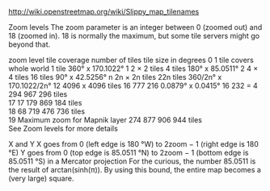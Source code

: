 http://wiki.openstreetmap.org/wiki/Slippy_map_tilenames

Zoom levels
The zoom parameter is an integer between 0 (zoomed out) and 18 (zoomed in). 18 is normally the maximum, but some tile servers might go beyond that.

zoom level	tile coverage	number of tiles	tile size in degrees
0	1 tile covers whole world	1 tile	360° x 170.1022°
1	2 × 2 tiles	4 tiles	180° x 85.0511°
2	4 × 4 tiles	16 tiles	90° x 42.5256°
n	2n × 2n tiles	22n tiles	360/2n° x 170.1022/2n°
12	4096 x 4096 tiles	16 777 216	0.0879° x 0.0415°
16		232 = 4 294 967 296 tiles	
17		17 179 869 184 tiles	
18		68 719 476 736 tiles	
19	Maximum zoom for Mapnik layer	274 877 906 944 tiles	
See Zoom levels for more details

X and Y
X goes from 0 (left edge is 180 °W) to 2zoom − 1 (right edge is 180 °E)
Y goes from 0 (top edge is 85.0511 °N) to 2zoom − 1 (bottom edge is 85.0511 °S) in a Mercator projection
For the curious, the number 85.0511 is the result of arctan(sinh(π)). By using this bound, the entire map becomes a (very large) square.
